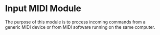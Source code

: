 # Input MIDI Module

The purpose of this module is to process incoming commands from a generic MIDI device or from MIDI software running on the same computer.
